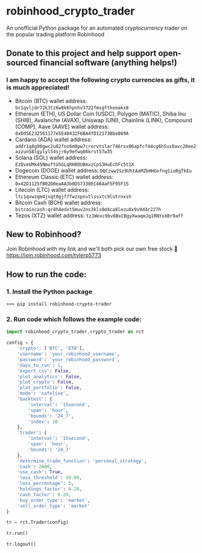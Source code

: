 # robinhood_crypto_trader
An unofficial Python package for an automated cryptocurrency trader on the popular trading platform Robinhood

## Donate to this project and help support open-sourced financial software (anything helps!)

### I am happy to accept the following crypto currencies as gifts, it is much appreciated!
- Bitcoin (BTC) wallet address: `bc1qvljdr72k3tz6w8k6hpnhv3722fmsgftkeeakx8`
- Ethereum (ETH), US Dollar Coin (USDC), Polygon (MATIC), Shiba Inu (SHIB), Avalanche (AVAX), Uniswap (UNI), Chainlink (LINK), Compound (COMP), Aave (AAVE) wallet address: `0xDd5E232561177e5E48432F6BA4fD12173Bbe869A`
- Cardano (ADA) wallet address: `addr1q8g90gwc2u82fnv6m0pw7crervtslar746rxx06apfcf44cg6h5us0avc20ee2azzun58lgylyl54sjr6y9efwq86krst57w35`
- Solana (SOL) wallet address: `EzQveUMk45NmuftUSGLqRH8DUBmxzCpS3HuEchFc5t1X`
- Dogecoin (DOGE) wallet address: `DQCzww2Sz9UhtAaMZbHHGofng1ioRgTkEu`
- Ethereum Classic (ETC) wallet address: `0x42D1125fB02D0eaAA3b0D57330EC46AaF5F95F15`
- Litecoin (LTC) wallet address: `ltc1qvwzqm4jxqt0gjf7fwzxpnvtlssxtc9lutrnxsh`
- Bitcoin Cash (BCH) wallet address: `bitcoincash:qr4h4edxt5muv2ns3kls0d4ca8lezu8x9v9d4r227h`
- Tezos (XTZ) wallet address: `tz1Wexc9bv6BxCBgyXwaqmJq1RNYxXBr9aff`

<!--
- Stellar Lumens (XLM): `Currently unable to send and receive on Robinhood`
- Bitcoin SV (BSV): `Currently unable to send and receive on Robinhood`
-->

## New to Robinhood?
Join Robinhood with my link and we'll both pick our own free stock 🤝 https://join.robinhood.com/tylerp5773

## How to run the code:
### 1. Install the Python package
```
>>> pip install robinhood-crypto-trader
```

### 2. Run code which follows the example code:

```python
import robinhood_crypto_trader.crypto_trader as rct

config = {
    'crypto': ['BTC', 'ETH'],
    'username': 'your_robinhood_username',
    'password': 'your_robinhood_password',
    'days_to_run': 1,
    'export_csv': False,
    'plot_analytics': False,
    'plot_crypto': False,
    'plot_portfolio': False,
    'mode': 'safelive',
    'backtest': {
        'interval': '15second',
        'span': 'hour',
        'bounds': '24_7',
        'index': 10
    },
    'trader': {
        'interval': '15second',
        'span': 'hour',
        'bounds': '24_7'
    },
    'determine_trade_function': 'personal_strategy',
    'cash': 2000,
    'use_cash': True,
    'loss_threshold': 50.00,
    'loss_percentage': 5,
    'holdings_factor': 0.20,
    'cash_factor': 0.20,
    'buy_order_type': 'market',
    'sell_order_type': 'market'
}

tr = rct.Trader(config)

tr.run()

tr.logout()
```
